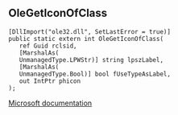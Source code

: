 ## OleGetIconOfClass

```
[DllImport("ole32.dll", SetLastError = true)]
public static extern int OleGetIconOfClass(
   ref Guid rclsid,
   [MarshalAs(
   UnmanagedType.LPWStr)] string lpszLabel,
   [MarshalAs(
   UnmanagedType.Bool)] bool fUseTypeAsLabel,
   out IntPtr phicon
);
```

[Microsoft documentation](https://docs.microsoft.com/en-us/windows/win32/api/ole2/nf-ole2-olegeticonofclass)
